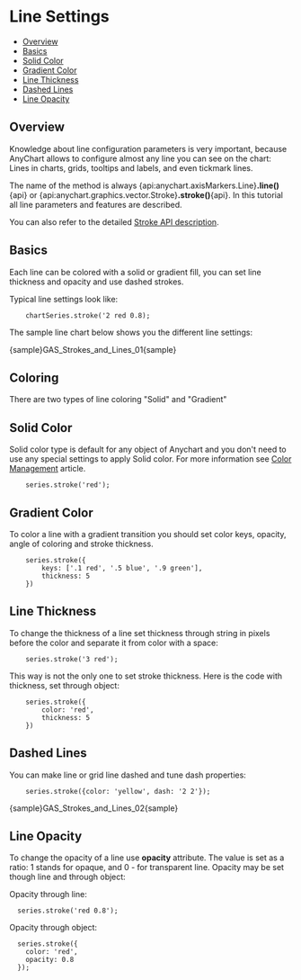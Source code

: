 # Line Settings

* [Overview](#overview)
* [Basics](#basics)
* [Solid Color](#solid_color)
* [Gradient Color](#gradient_color)
* [Line Thickness](#line_thickness)
* [Dashed Lines](#dashed_lines)
* [Line Opacity](#line_opacity)

## Overview

Knowledge about line configuration parameters is very important, because AnyChart allows to configure almost any line you can see on the chart: Lines in charts, grids, tooltips and labels, and even tickmark lines.

The name of the method is always {api:anychart.axisMarkers.Line}**.line()**{api} or {api:anychart.graphics.vector.Stroke}**.stroke()**{api}. In this tutorial all line parameters and features are described.

You can also refer to the detailed [Stroke API description](../Graphics/Stroke_Settings).

## Basics

Each line can be colored with a solid or gradient fill, you can set line thickness and opacity and use dashed strokes.

Typical line settings look like:

```
    chartSeries.stroke('2 red 0.8);
```

The sample line chart below shows you the different line settings:

{sample}GAS\_Strokes\_and\_Lines\_01{sample}


## Coloring

There are two types of line coloring "Solid" and "Gradient"

## Solid Color

Solid color type is default for any object of Anychart and you don't need to use any special settings to apply Solid color. For more information see [Color Management](Color_Management) article.

```
    series.stroke('red');
```

## Gradient Color

To color a line with a gradient transition you should set color keys, opacity, angle of coloring and stroke thickness.

```
    series.stroke({
        keys: ['.1 red', '.5 blue', '.9 green'],
        thickness: 5
    })
```

## Line Thickness

To change the thickness of a line set thickness through string in pixels before the color and separate it from color with a space:

```
    series.stroke('3 red');
```

This way is not the only one to set stroke thickness. Here is the code with thickness, set through object:

```
    series.stroke({
        color: 'red',
        thickness: 5
    })
```

## Dashed Lines

You can make line or grid line dashed and tune dash properties:

```
    series.stroke({color: 'yellow', dash: '2 2'});
```

{sample}GAS\_Strokes\_and\_Lines\_02{sample}

## Line Opacity

To change the opacity of a line use **opacity** attribute. The value is set as a ratio: 1 stands for opaque, and 0 - for transparent line. Opacity may be set though line and through object:

Opacity through line:

```
  series.stroke('red 0.8');
```

Opacity through object:

```
  series.stroke({
    color: 'red',
    opacity: 0.8
  });
```
